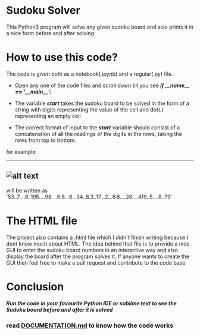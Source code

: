 # Sudoku Solver

This Python3 program will solve any given sudoku board and also prints it in a nice form before and after solving

# How to use this code?

The code is given both as a notebook(.ipynb) and a regular(.py) file.
- Open any one of the code files and scroll down till you see ***if \_\_name__ == '\_\_main__':***
- The variable ***start*** takes the sudoku board to be solved in the form of a _string_ with digits representing the value of the cell and dot(.) representing an empty cell

- The correct format of input to the ***start*** variable should consist of a concatenation of all the readings of the digits in the rows, taking the rows from top to bottom.

for example:

---
![alt text](https://raw.githubusercontent.com/zahash/ArtificialIntelligence/master/sudoku/sudoku_board.png)
---

will be written as '53..7....6..195....98....6.8...6...34..8.3..17...2...6.6....28....419..5....8..79'

# The HTML file

The project also contains a .html file which I didn't finish writing because I dont know much about HTML.
The idea behind that file is to provide a nice GUI to enter the sudoku board numbers in an interactive way and
also display the board after the program solves it. If anyone wants to create the GUI then feel free to make a 
pull request and contribute to the code base

# Conclusion

##### Run the code in your favourite Python IDE or sublime text to see the Sudoku board before and after it is solved

### read [DOCUMENTATION.md](DOCUMENTATION.md) to know how the code works

